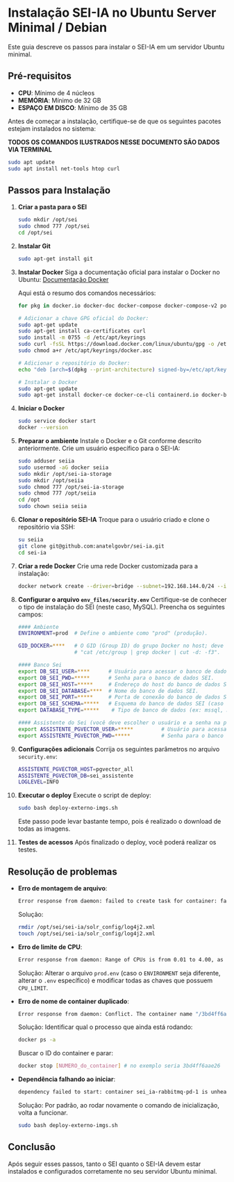 # Instalação SEI-IA no Ubuntu Server Minimal / Debian

Este guia descreve os passos para instalar o SEI-IA em um servidor Ubuntu minimal.

## Pré-requisitos

- **CPU**: Mínimo de 4 núcleos
- **MEMÓRIA**: Mínimo de 32 GB
- **ESPAÇO EM DISCO**: Mínimo de 35 GB

Antes de começar a instalação, certifique-se de que os seguintes pacotes estejam instalados no sistema:

**TODOS OS COMANDOS ILUSTRADOS NESSE DOCUMENTO SÃO DADOS VIA TERMINAL**

```bash
sudo apt update
sudo apt install net-tools htop curl
```

## Passos para Instalação

1. **Criar a pasta para o SEI**
   ```bash
   sudo mkdir /opt/sei
   sudo chmod 777 /opt/sei
   cd /opt/sei
   ```

2. **Instalar Git**
   ```bash
   sudo apt-get install git
   ```

3. **Instalar Docker**
   Siga a documentação oficial para instalar o Docker no Ubuntu: [Documentação Docker](https://docs.docker.com/engine/install/ubuntu/)

   Aqui está o resumo dos comandos necessários:

   ```bash
   for pkg in docker.io docker-doc docker-compose docker-compose-v2 podman-docker containerd runc; do sudo apt-get remove $pkg; done

   # Adicionar a chave GPG oficial do Docker:
   sudo apt-get update
   sudo apt-get install ca-certificates curl
   sudo install -m 0755 -d /etc/apt/keyrings
   sudo curl -fsSL https://download.docker.com/linux/ubuntu/gpg -o /etc/apt/keyrings/docker.asc
   sudo chmod a+r /etc/apt/keyrings/docker.asc

   # Adicionar o repositório do Docker:
   echo "deb [arch=$(dpkg --print-architecture) signed-by=/etc/apt/keyrings/docker.asc] https://download.docker.com/linux/ubuntu $(. /etc/os-release && echo "$VERSION_CODENAME") stable" | sudo tee /etc/apt/sources.list.d/docker.list > /dev/null

   # Instalar o Docker
   sudo apt-get update
   sudo apt-get install docker-ce docker-ce-cli containerd.io docker-buildx-plugin docker-compose-plugin
   ```

4. **Iniciar o Docker**
   ```bash
   sudo service docker start
   docker --version
   ```

5. **Preparar o ambiente**
   Instale o Docker e o Git conforme descrito anteriormente. Crie um usuário específico para o SEI-IA:

   ```bash
   sudo adduser seiia
   sudo usermod -aG docker seiia
   sudo mkdir /opt/sei-ia-storage
   sudo mkdir /opt/seiia
   sudo chmod 777 /opt/sei-ia-storage
   sudo chmod 777 /opt/seiia
   cd /opt
   sudo chown seiia seiia
   ```

6. **Clonar o repositório SEI-IA**
   Troque para o usuário criado e clone o repositório via SSH:

   ```bash
   su seiia
   git clone git@github.com:anatelgovbr/sei-ia.git
   cd sei-ia
   ```

7. **Criar a rede Docker**
   Crie uma rede Docker customizada para a instalação:

   ```bash
   docker network create --driver=bridge --subnet=192.168.144.0/24 --ip-range=192.168.144.0/24 --gateway=192.168.144.1 docker-host-bridge
   ```

8. **Configurar o arquivo `env_files/security.env`**
   Certifique-se de conhecer o tipo de instalação do SEI (neste caso, MySQL). Preencha os seguintes campos:

   ```bash
   #### Ambiente
   ENVIRONMENT=prod  # Define o ambiente como "prod" (produção).

   GID_DOCKER=****   # O GID (Group ID) do grupo Docker no host; deve ser obtido executando o comando no terminal: 
                     # "cat /etc/group | grep docker | cut -d: -f3".

   #### Banco Sei
   export DB_SEI_USER=****      # Usuário para acessar o banco de dados SEI.
   export DB_SEI_PWD=*****      # Senha para o banco de dados SEI.
   export DB_SEI_HOST=*****     # Endereço do host do banco de dados SEI.
   export DB_SEI_DATABASE=****  # Nome do banco de dados SEI.
   export DB_SEI_PORT=*****     # Porta de conexão do banco de dados SEI.
   export DB_SEI_SCHEMA=*****   # Esquema do banco de dados SEI (caso for mysql é o mesmo do database).
   export DATABASE_TYPE=*****    # Tipo de banco de dados (ex: mssql, mysql, oracle.).

   #### Assistente do Sei (você deve escolher o usuário e a senha na primeira instalação.)
   export ASSISTENTE_PGVECTOR_USER=*****         # Usuário para acessar o banco de dados PGVector do Assistente, será criado no momento da primeira instalação.
   export ASSISTENTE_PGVECTOR_PWD=*****          # Senha para o banco de dados PGVector do Assistente, será criado no momento da primeira instalação.
   ```

9. **Configurações adicionais**
   Corrija os seguintes parâmetros no arquivo `security.env`:

   ```bash
   ASSISTENTE_PGVECTOR_HOST=pgvector_all
   ASSISTENTE_PGVECTOR_DB=sei_assistente
   LOGLEVEL=INFO
   ```

10. **Executar o deploy**
    Execute o script de deploy:

    ```bash
    sudo bash deploy-externo-imgs.sh 
    ```

    Este passo pode levar bastante tempo, pois é realizado o download de todas as imagens. 

11. **Testes de acessos**
    Após finalizado o deploy, você poderá realizar os testes.

## Resolução de problemas

- **Erro de montagem de arquivo**:
  ```bash
  Error response from daemon: failed to create task for container: failed to create shim task: OCI runtime create failed: runc create failed: unable to start container process: error during container init: error mounting "/opt/sei/sei-ia/solr_config/log4j2.xml" to rootfs at "/opt/solr/server/resources/log4j2.xml": create mount destination for /opt/solr/server/resources/log4j2.xml mount: cannot mkdir in /var/lib/docker/overlay2/...: not a directory: unknown
  ```

  Solução:
  ```bash
  rmdir /opt/sei/sei-ia/solr_config/log4j2.xml
  touch /opt/sei/sei-ia/solr_config/log4j2.xml
  ```

- **Erro de limite de CPU**:
  ```bash
  Error response from daemon: Range of CPUs is from 0.01 to 4.00, as there are only 4 CPUs available
  ```

  Solução: Alterar o arquivo `prod.env` (caso o `ENVIRONMENT` seja diferente, alterar o `.env` específico) e modificar todas as chaves que possuem `CPU_LIMIT`.

- **Erro de nome de container duplicado**:
  ```bash
  Error response from daemon: Conflict. The container name "/3bd4ff6aae26_sei_ia-jobs_api-1" is already in use by container "64856a9070ccf94bbc1803a98749bee282813cd6d65dab51ecab827449ee0423".
  ```

  Solução: Identificar qual o processo que ainda está rodando:
  ```bash
  docker ps -a
  ```

  Buscar o ID do container e parar:
  ```bash
  docker stop [NUMERO_do_container] # no exemplo seria 3bd4ff6aae26
  ```

- **Dependência falhando ao iniciar**:
  ```bash
  dependency failed to start: container sei_ia-rabbitmq-pd-1 is unhealthy
  ```

  Solução: Por padrão, ao rodar novamente o comando de inicialização, volta a funcionar.
  ```bash
  sudo bash deploy-externo-imgs.sh 
  ```

## Conclusão
Após seguir esses passos, tanto o SEI quanto o SEI-IA devem estar instalados e configurados corretamente no seu servidor Ubuntu minimal.
